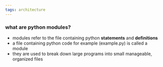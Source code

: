 ```yaml
---
tags: architecture
---
```


### what are python modules?
- modules refer to the file containing python **statements** and **definitions**
- a file containing python code for example (example.py) is called a module
- they are used to break down large programs into small manageable, organized files
